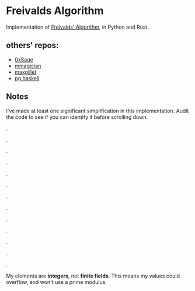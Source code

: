 # Freivalds Algorithm
Implementation of [Freivalds' Algorithm](https://en.wikipedia.org/wiki/Freivalds%27_algorithm), in Python and Rust. 

## others' repos:
- [0xSage](https://github.com/0xSage/freivald)
- [mmagician](https://github.com/mmagician/freivalds)
- [maxgillet](https://github.com/maxgillett/thaler_reading_group/tree/master/week1-frievalds)
- [pg
  haskell](https://github.com/pgwadapool/Learning_Haskell/tree/main/zkp/freivald)
 
## Notes
I've made at least one significant simplification in this implementation. Audit the code to see if you can identify it before scrolling down.

.

.


.


.


.


.


.


.


.


.


.


.





.

My elements are **integers**, not **finite fields**. This means my values could overflow, and won't use a prime modulus.

